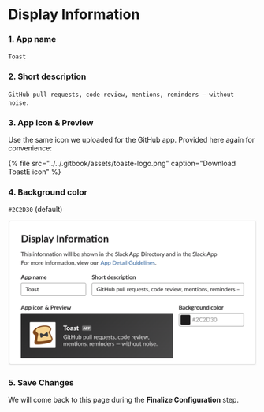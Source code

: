 # Display Information

### 1. App name

`Toast`

### 2. Short description

`GitHub pull requests, code review, mentions, reminders — without noise.`

### 3. App icon & Preview

Use the same icon we uploaded for the GitHub app. Provided here again for convenience:

{% file src="../../.gitbook/assets/toaste-logo.png" caption="Download ToastE icon" %}

### 4. Background color

`#2C2D30` \(default\)

![](../../.gitbook/assets/image%20%2826%29.png)

### 5. Save Changes

We will come back to this page during the **Finalize Configuration** step.

